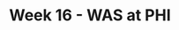 ---
layout: game
title: Week 16 - WAS at PHI
season: 2015
game_id: 2015_16_WAS_PHI
away_team: WAS
home_team: PHI
---